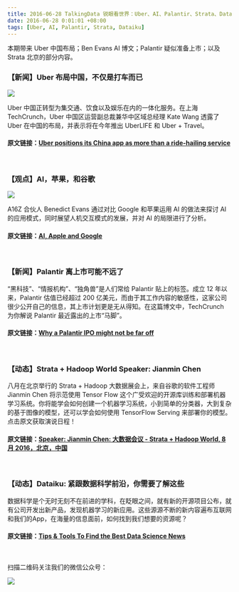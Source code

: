 ```yaml
---
title: 2016-06-28 TalkingData 锐眼看世界：Uber、AI、Palantir、Strata、Dataiku
date: 2016-06-28 0:01:01 +08:00
tags: [Uber, AI, Palantir, Strata, Dataiku]
---
```


本期带来 Uber 中国布局；Ben Evans AI 博文；Palantir 疑似准备上市；以及 Strata 北京的部分内容。

### 【新闻】Uber 布局中国，不仅是打车而已

![](http://i1.piimg.com/567416/ffbc6ff4df90b661t.jpg)

Uber 中国正转型为集交通、饮食以及娱乐在内的一体化服务。在上海 TechCrunch，Uber 中国区运营副总裁兼华中区域总经理 Kate Wang 透露了 Uber 在中国的布局，并表示将在今年推出 UberLIFE 和 Uber + Travel。

#### 原文链接：[Uber positions its China app as more than a ride-hailing service](https://techcrunch.com/2016/06/26/uber-positions-its-china-app-as-more-than-a-ride-hailing-service/)

<br>

### 【观点】AI，苹果，和谷歌

![](http://i1.piimg.com/567416/9335d35adc1fbc7ct.jpg)

A16Z 合伙人 Benedict Evans 通过对比 Google 和苹果运用 AI 的做法来探讨 AI 的应用模式，同时展望人机交互模式的发展，并对 AI 的局限进行了分析。

#### 原文链接：[AI, Apple and Google](http://ben-evans.com/benedictevans/2016/6/23/ai-apple-and-google)

<br>

### 【新闻】Palantir 离上市可能不远了

“黑科技”、“情报机构”、“独角兽”是人们常给 Palantir 贴上的标签。成立 12 年以来，Palantir 估值已经超过 200 亿美元，而由于其工作内容的敏感性，这家公司很少公开自己的信息，其上市计划更是无从得知。在这篇博文中，TechCrunch 为你解说 Palantir 最近露出的上市“马脚”。

#### 原文链接：[Why a Palantir IPO might not be far off](https://techcrunch.com/2016/06/24/why-a-palantir-ipo-might-not-be-far-off/)

<br>

### 【动态】Strata + Hadoop World Speaker: Jianmin Chen

八月在北京举行的 Strata + Hadoop 大数据展会上，来自谷歌的软件工程师 Jianmin Chen 将示范使用 Tensor Flow 这个广受欢迎的开源库训练和部署机器学习系统。你将能学会如何创建一个机器学习系统，小到简单的分类器，大到复杂的基于图像的模型，还可以学会如何使用 TensorFlow Serving 来部署你的模型。点击原文获取演说日程！

#### 原文链接：[Speaker: Jianmin Chen: 大数据会议 - Strata + Hadoop World, 8 月 2016，北京，中国](http://strata.oreilly.com.cn/hadoop-big-data-cn/public/schedule/speaker/245531)

<br>

### 【动态】Dataiku: 紧跟数据科学前沿，你需要了解这些

数据科学是个无时无刻不在前进的学科，在眨眼之间，就有新的开源项目公布，就有公司开发出新产品，发现机器学习的新应用。这些源源不断的新内容遍布互联网和我们的App，在海量的信息面前，如何找到我们想要的资源呢？

#### 原文链接：[Tips & Tools To Find the Best Data Science News](http://www.dataiku.com/blog/2016/05/18/how-to-find-sort-through-data-news-effectively.html)

<br>

扫描二维码关注我们的微信公众号：

![](http://i4.piimg.com/567416/1af49587243f643f.jpg)
